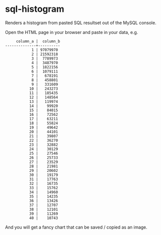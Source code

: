 # sql-histogram
Renders a histogram from pasted SQL resultset out of the MySQL console.

Open the HTML page in your browser and paste in your data, e.g.

         column_a |  column_b
    --------------+----------
                1 | 97079970
                2 | 21592318
                3 |  7789973
                4 |  3487970
                5 |  1822156
                6 |  1079111
                7 |   678191
                8 |   458801
                9 |   331609
               10 |   243273
               11 |   185435
               12 |   148564
               13 |   119974
               14 |    99920
               15 |    84015
               16 |    72562
               17 |    63211
               18 |    55824
               19 |    49642
               20 |    44101
               21 |    39807
               22 |    36270
               23 |    32882
               24 |    30129
               25 |    27546
               26 |    25733
               27 |    23529
               28 |    21981
               29 |    20602
               30 |    19179
               31 |    17763
               32 |    16735
               33 |    15762
               34 |    14960
               35 |    14235
               36 |    13426
               37 |    12707
               38 |    12101
               39 |    11269
               40 |    10743

And you will get a fancy chart that can be saved / copied as an image.

